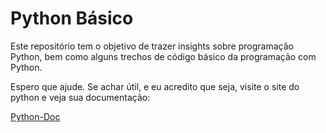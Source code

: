 # Python Básico

Este repositório tem o objetivo de trazer insights sobre programação Python, bem como alguns trechos de código básico da programação com Python.

Espero que ajude.
Se achar útil, e eu acredito que seja, visite o site do python e veja sua documentação:

[Python-Doc](https://www.python.org/doc/)
